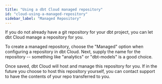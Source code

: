 ```yaml
---
title: "Using a dbt Cloud managed repository"
id: "cloud-using-a-managed-repository"
sidebar_label: "Managed Repository"
---
```


If you do not already have a git repository for your dbt project, you can let dbt Cloud manage a repository for you.

To create a managed repository, choose the "Managed" option when configuring a repository in dbt Cloud. Next, supply the name for the repository -- something like "analytics" or "dbt-models" is a good choice.

Once saved, dbt Cloud will host and manage this repository for you. If in the future you choose to host this repository yourself, you can contact support to have the contents of your repo transferred to you.

<Lightbox src="/img/docs/dbt-cloud/cloud-configuring-dbt-cloud/managed-repo.png" title="Adding a managed repository"/>
